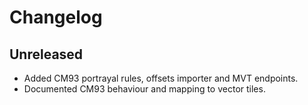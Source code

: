 # Changelog

## Unreleased
- Added CM93 portrayal rules, offsets importer and MVT endpoints.
- Documented CM93 behaviour and mapping to vector tiles.
